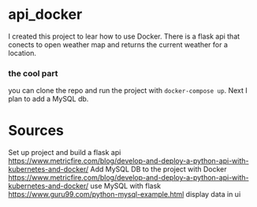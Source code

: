 # api_docker

I created this project to lear how to use Docker. There is a flask api that conects to open weather map and returns the current weather for a location. 

### the cool part
you can clone the repo and run the project with `docker-compose up`. 
Next I plan to add a MySQL db.

# Sources
Set up project and build a flask api
https://www.metricfire.com/blog/develop-and-deploy-a-python-api-with-kubernetes-and-docker/
Add MySQL DB to the project with Docker
https://www.metricfire.com/blog/develop-and-deploy-a-python-api-with-kubernetes-and-docker/
use MySQL with flask
https://www.guru99.com/python-mysql-example.html
display data in ui
